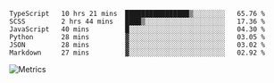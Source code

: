 <!--START_SECTION:waka-->

```text
TypeScript   10 hrs 21 mins  ████████████████▒░░░░░░░░   65.76 %
SCSS         2 hrs 44 mins   ████▒░░░░░░░░░░░░░░░░░░░░   17.36 %
JavaScript   40 mins         █░░░░░░░░░░░░░░░░░░░░░░░░   04.30 %
Python       28 mins         ▓░░░░░░░░░░░░░░░░░░░░░░░░   03.05 %
JSON         28 mins         ▓░░░░░░░░░░░░░░░░░░░░░░░░   03.02 %
Markdown     27 mins         ▓░░░░░░░░░░░░░░░░░░░░░░░░   02.92 %
```

<!--END_SECTION:waka-->

![Metrics](https://metrics.lecoq.io/TachibanaKimika?template=classic&base.activity=0&base.community=0&base.repositories=0&languages=1&isocalendar=1&isocalendar.duration=half-year&languages.limit=8&languages.sections=most-used&languages.colors=github&languages.threshold=0%25&languages.indepth=false&languages.recent.load=300&languages.recent.days=14&config.timezone=Asia%2FShanghai)
